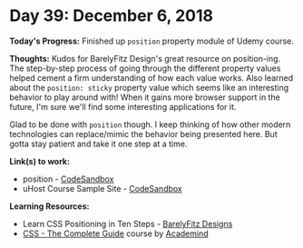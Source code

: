 # Day 39: December 6, 2018

**Today's Progress:** Finished up `position` property module of Udemy course.

**Thoughts:** Kudos for BarelyFitz Design's great resource on position-ing. The step-by-step process of going through the different property values helped cement a firm understanding of how each value works. Also learned about the `position: sticky` property value which seems like an interesting behavior to play around with! When it gains more browser support in the future, I'm sure we'll find some interesting applications for it.

Glad to be done with `position` though. I keep thinking of how other modern technologies can replace/mimic the behavior being presented here. But gotta stay patient and take it one step at a time.

**Link(s) to work:**
* position - [CodeSandbox](https://codesandbox.io/embed/00lnjw3zl)
* uHost Course Sample Site - [CodeSandbox](https://codesandbox.io/embed/vm3qvyj283?view=preview)

**Learning Resources:**
* Learn CSS Positioning in Ten Steps - [BarelyFitz Designs](http://www.barelyfitz.com/screencast/html-training/css/positioning/)
* [CSS - The Complete Guide](https://www.udemy.com/css-the-complete-guide-incl-flexbox-grid-sass/) course by [Academind](https://www.academind.com/)